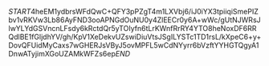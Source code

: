 $START$4heEM1ydbrsWFdQwC+QFY3pPZgT4m1LXVbj6/iJ0iYX3tpiiqiSmePIZbv1vRKVw3Lb86AyFND3ooAPNGdOuNU0y4ZlEECr0y6A+wWc/gUtNJWRsJlwYLYdGSVncnLFsdy6kRctdQr5yTOIyfn6tLrKWnfRrRY4YTO8heNoxDF6RRQdlBE1fGljdhYV/gh/KpV1XeDekvUZswiDiuVtsJSgILYSTc1TD1rsL/kXpeC6+y+DovQFUidMyCaxs7wGHERJsVByJ5ovMPFL5wCdNYyrr6bVzftYYHGTQgyA1DnwATyjimXGoUZAMkWFZs6ep$END$